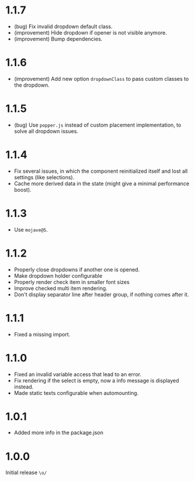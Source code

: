 1.1.7
=====

*   (bug) Fix invalid dropdown default class.
*   (improvement) Hide dropdown if opener is not visible anymore.
*   (improvement) Bump dependencies.


1.1.6
=====

*   (improvement) Add new option `dropdownClass` to pass custom classes to the dropdown.


1.1.5
=====

*   (bug) Use `popper.js` instead of custom placement implementation, to solve all dropdown issues.


1.1.4
=====

*   Fix several issues, in which the component reinitialized itself and lost all settings (like selections).
*   Cache more derived data in the state (might give a minimal performance boost). 


1.1.3
=====

*   Use `mojave@5`.


1.1.2
=====

*   Properly close dropdowns if another one is opened.
*   Make dropdown holder configurable
*   Properly render check item in smaller font sizes
*   Improve checked multi item rendering.
*   Don't display separator line after header group, if nothing comes after it.


1.1.1
=====

*   Fixed a missing import.


1.1.0
=====

*   Fixed an invalid variable access that lead to an error.
*   Fix rendering if the select is empty, now a info message is displayed instead.
*   Made static texts configurable when automounting.


1.0.1
=====

*   Added more info in the package.json


1.0.0
=====

Initial release `\o/`
